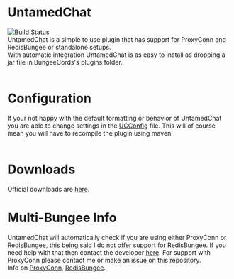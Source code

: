 UntamedChat
============
[![Build Status](https://travis-ci.org/ProxyConn/UntamedChat.svg)](https://travis-ci.org/ProxyConn/UntamedChat)
<br>UntamedChat is a simple to use plugin that has support for ProxyConn and RedisBungee or standalone setups. <br>
With automatic integration UntamedChat is as easy to install as dropping a jar file in BungeeCords's plugins folder.<br><br>

Configuration
==============
If your not happy with the default formatting or behavior of UntamedChat you are able to change settings in the
[UCConfig](src/main/java/net/portalblock/untamedchat/bungee/UCConfig.java) file.
This will of course mean you will have to recompile the plugin using maven.<br><br>

Downloads
==========
Official downloads are [here](http://www.spigotmc.org/resources/untamedchat.2520/).

Multi-Bungee Info
==================
UntamedChat will automatically check if you are using either ProxyConn or RedisBungee, this being said I do not offer support for
RedisBungee. If you need help with that then contact the developer [here](http://minecraft.minimum.io/wiki/Support). For support
with ProxyConn please contact me or make an issue on this repository.<br>
Info on [ProxyConn](https://portalBlockz.net/proxyconn), [RedisBungee](http://www.spigotmc.org/resources/redisbungee.211/).